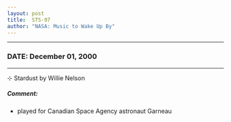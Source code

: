 ```yaml
---
layout: post
title:  STS-97
author: "NASA: Music to Wake Up By"
---
```


----
### DATE: December 01, 2000
----
⊹ Stardust by Willie Nelson

##### Comment:
* played for Canadian Space Agency astronaut Garneau
